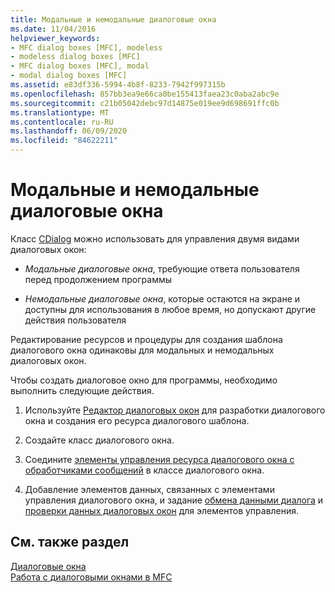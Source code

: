```yaml
---
title: Модальные и немодальные диалоговые окна
ms.date: 11/04/2016
helpviewer_keywords:
- MFC dialog boxes [MFC], modeless
- modeless dialog boxes [MFC]
- MFC dialog boxes [MFC], modal
- modal dialog boxes [MFC]
ms.assetid: e83df336-5994-4b8f-8233-7942f997315b
ms.openlocfilehash: 857bb3ea9e66ca0be155413faea23c0aba2abc9e
ms.sourcegitcommit: c21b05042debc97d14875e019ee9d698691ffc0b
ms.translationtype: MT
ms.contentlocale: ru-RU
ms.lasthandoff: 06/09/2020
ms.locfileid: "84622211"
---
```

# <a name="modal-and-modeless-dialog-boxes"></a>Модальные и немодальные диалоговые окна

Класс [CDialog](reference/cdialog-class.md) можно использовать для управления двумя видами диалоговых окон:

- *Модальные диалоговые окна*, требующие ответа пользователя перед продолжением программы

- *Немодальные диалоговые окна*, которые остаются на экране и доступны для использования в любое время, но допускают другие действия пользователя

Редактирование ресурсов и процедуры для создания шаблона диалогового окна одинаковы для модальных и немодальных диалоговых окон.

Чтобы создать диалоговое окно для программы, необходимо выполнить следующие действия.

1. Используйте [Редактор диалоговых окон](../windows/dialog-editor.md) для разработки диалогового окна и создания его ресурса диалогового шаблона.

1. Создайте класс диалогового окна.

1. Соедините [элементы управления ресурса диалогового окна с обработчиками сообщений](../windows/adding-event-handlers-for-dialog-box-controls.md) в классе диалогового окна.

1. Добавление элементов данных, связанных с элементами управления диалогового окна, и задание [обмена данными диалога](dialog-data-exchange.md) и [проверки данных диалоговых окон](dialog-data-validation.md) для элементов управления.

## <a name="see-also"></a>См. также раздел

[Диалоговые окна](dialog-boxes.md)<br/>
[Работа с диалоговыми окнами в MFC](life-cycle-of-a-dialog-box.md)
